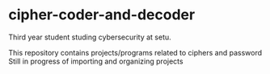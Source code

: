 # cipher-coder-and-decoder
Third year student studing cybersecurity at setu.

This repository contains projects/programs related to ciphers and password
Still in progress of importing and organizing projects 
